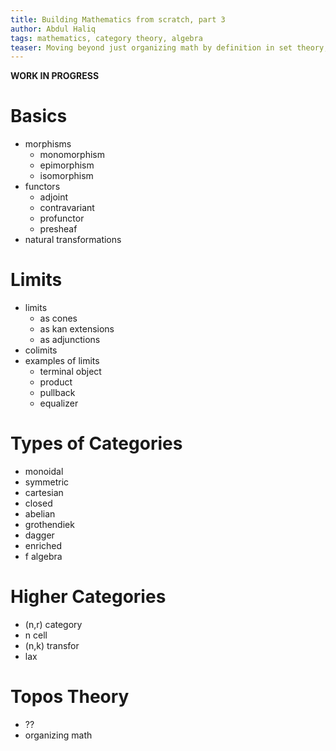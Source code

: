 ```yaml
---
title: Building Mathematics from scratch, part 3
author: Abdul Haliq
tags: mathematics, category theory, algebra
teaser: Moving beyond just organizing math by definition in set theory, we can explore properties of mathematical structures better with category theory
---
```


**WORK IN PROGRESS**
# Basics
- morphisms
  - monomorphism
  - epimorphism
  - isomorphism
- functors
  - adjoint
  - contravariant
  - profunctor
  - presheaf
- natural transformations

# Limits
- limits
  - as cones
  - as kan extensions
  - as adjunctions
- colimits
- examples of limits
  - terminal object
  - product
  - pullback
  - equalizer

# Types of Categories
- monoidal
- symmetric
- cartesian
- closed
- abelian
- grothendiek
- dagger
- enriched
- f algebra

# Higher Categories
- (n,r) category
- n cell
- (n,k) transfor
- lax

# Topos Theory
- ??
- organizing math
